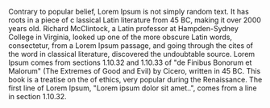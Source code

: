 Contrary to popular belief, Lorem Ipsum is not simply random text. It has roots in a piece of c
lassical Latin literature from 45 BC, making it over 2000 years old. Richard McClintock, a Latin professor at Hampden-Sydney College in Virginia, looked up one of the more obscure Latin words,
consectetur, from a Lorem Ipsum passage, and going through the cites
of the word in classical literature, discovered the undoubtable source. Lorem Ipsum comes from sections 1.10.32 and 1.10.33 of "de Finibus Bonorum
et Malorum" (The Extremes of Good and Evil) 
by Cicero, written in 45 BC. This book is a treatise on the 
of ethics, very popular during the Renaissance.
The first line of Lorem Ipsum, "Lorem ipsum dolor sit
amet..", comes from a line in section 1.10.32.
    

